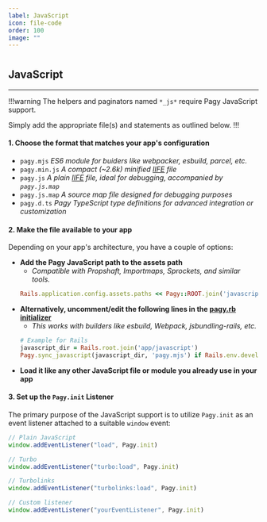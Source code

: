 ```yaml
---
label: JavaScript
icon: file-code
order: 100
image: ""
---
```


#

## JavaScript

---

!!!warning The helpers and paginators named `*_js*` require Pagy JavaScript support.

Simply add the appropriate file(s) and statements as outlined below.
!!!

#### 1. Choose the format that matches your app's configuration

- `pagy.mjs` _ES6 module for buiders like webpacker, esbuild, parcel, etc._
- `pagy.min.js` _A compact (~2.6k) minified [IIFE](https://developer.mozilla.org/en-US/docs/Glossary/IIFE) file_
- `pagy.js` _A plain [IIFE](https://developer.mozilla.org/en-US/docs/Glossary/IIFE) file, ideal for debugging, accompanied by `pagy.js.map`_
- `pagy.js.map` _A source map file designed for debugging purposes_
- `pagy.d.ts` _Pagy TypeScript type definitions for advanced integration or customization_

#### 2. Make the file available to your app

Depending on your app's architecture, you have a couple of options:

- **Add the Pagy JavaScript path to the assets path** 
  - _Compatible with Propshaft, Importmaps, Sprockets, and similar tools._
  ```ruby
  Rails.application.config.assets.paths << Pagy::ROOT.join('javascript')
  ```
- **Alternatively, uncomment/edit the following lines in the [pagy.rb initializer](../toolbox/initializer.md)**
  - _This works with builders like esbuild, Webpack, jsbundling-rails, etc._
  ```ruby 
  # Example for Rails
  javascript_dir = Rails.root.join('app/javascript')
  Pagy.sync_javascript(javascript_dir, 'pagy.mjs') if Rails.env.development?
  ```
- **Load it like any other JavaScript file or module you already use in your app**

#### 3. Set up the `Pagy.init` Listener

The primary purpose of the JavaScript support is to utilize `Pagy.init` as an event listener attached to a suitable `window` event:

```javascript
// Plain JavaScript
window.addEventListener("load", Pagy.init)

// Turbo
window.addEventListener("turbo:load", Pagy.init)

// Turbolinks
window.addEventListener("turbolinks:load", Pagy.init)

// Custom listener
window.addEventListener("yourEventListener", Pagy.init)
```
